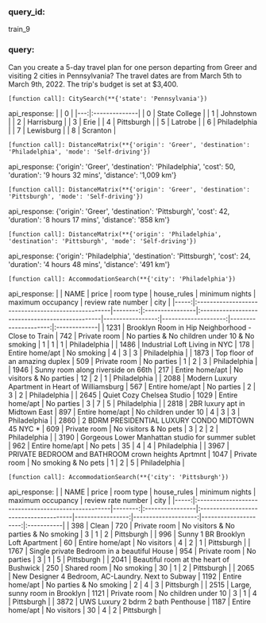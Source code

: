 ### query_id:
train_9
### query:
Can you create a 5-day travel plan for one person departing from Greer and visiting 2 cities in Pennsylvania? The travel dates are from March 5th to March 9th, 2022. The trip's budget is set at $3,400.



```
[function call]: CitySearch(**{'state': 'Pennsylvania'})
```
api_response:
|    | 0             |
|---:|:--------------|
|  0 | State College |
|  1 | Johnstown     |
|  2 | Harrisburg    |
|  3 | Erie          |
|  4 | Pittsburgh    |
|  5 | Latrobe       |
|  6 | Philadelphia  |
|  7 | Lewisburg     |
|  8 | Scranton      |



```
[function call]: DistanceMatrix(**{'origin': 'Greer', 'destination': 'Philadelphia', 'mode': 'Self-driving'})
```
api_response:
{'origin': 'Greer', 'destination': 'Philadelphia', 'cost': 50, 'duration': '9 hours 32 mins', 'distance': '1,009 km'}



```
[function call]: DistanceMatrix(**{'origin': 'Greer', 'destination': 'Pittsburgh', 'mode': 'Self-driving'})
```
api_response:
{'origin': 'Greer', 'destination': 'Pittsburgh', 'cost': 42, 'duration': '8 hours 17 mins', 'distance': '858 km'}



```
[function call]: DistanceMatrix(**{'origin': 'Philadelphia', 'destination': 'Pittsburgh', 'mode': 'Self-driving'})
```
api_response:
{'origin': 'Philadelphia', 'destination': 'Pittsburgh', 'cost': 24, 'duration': '4 hours 48 mins', 'distance': '491 km'}



```
[function call]: AccommodationSearch(**{'city': 'Philadelphia'})
```
api_response:
|      | NAME                                               |   price | room type       | house_rules                                    |   minimum nights |   maximum occupancy |   review rate number | city         |
|-----:|:---------------------------------------------------|--------:|:----------------|:-----------------------------------------------|-----------------:|--------------------:|---------------------:|:-------------|
| 1231 | Brooklyn Room in Hip Neighborhood - Close to Train |     742 | Private room    | No parties & No children under 10 & No smoking |                1 |                   1 |                    1 | Philadelphia |
| 1486 | Industrial Loft Living in NYC                      |     178 | Entire home/apt | No smoking                                     |                4 |                   3 |                    3 | Philadelphia |
| 1873 | Top floor of an amazing duplex                     |     509 | Private room    | No parties                                     |                1 |                   2 |                    3 | Philadelphia |
| 1946 | Sunny room along riverside on 66th                 |     217 | Entire home/apt | No visitors & No parties                       |               12 |                   2 |                    1 | Philadelphia |
| 2088 | Modern Luxury Apartment in Heart of Williamsburg   |     567 | Entire home/apt | No parties                                     |                2 |                   3 |                    2 | Philadelphia |
| 2645 | Quiet Cozy Chelsea Studio                          |    1029 | Entire home/apt | No parties                                     |                3 |                   7 |                    5 | Philadelphia |
| 2818 | 2BR luxury apt in Midtown East                     |     897 | Entire home/apt | No children under 10                           |                4 |                   3 |                    3 | Philadelphia |
| 2860 | 2 BDRM PRESIDENTIAL LUXURY CONDO MIDTOWN 45  NYC * |     609 | Private room    | No visitors & No pets                          |                3 |                   2 |                    2 | Philadelphia |
| 3190 | Gorgeous Lower Manhattan studio for summer sublet  |     962 | Entire home/apt | No pets                                        |               35 |                   4 |                    4 | Philadelphia |
| 3967 | PRIVATE BEDROOM and BATHROOM crown heights Aprtmnt |    1047 | Private room    | No smoking & No pets                           |                1 |                   2 |                    5 | Philadelphia |



```
[function call]: AccommodationSearch(**{'city': 'Pittsburgh'})
```
api_response:
|      | NAME                                               |   price | room type       | house_rules                           |   minimum nights |   maximum occupancy |   review rate number | city       |
|-----:|:---------------------------------------------------|--------:|:----------------|:--------------------------------------|-----------------:|--------------------:|---------------------:|:-----------|
|  398 | Clean                                              |     720 | Private room    | No visitors & No parties & No smoking |                3 |                   1 |                    2 | Pittsburgh |
|  996 | Sunny 1 BR Brooklyn Loft Apartment                 |      60 | Entire home/apt | No visitors                           |                4 |                   2 |                    1 | Pittsburgh |
| 1767 | Single private Bedroom in a beautiful House        |     954 | Private room    | No parties                            |                3 |                   1 |                    5 | Pittsburgh |
| 2041 | Beautiful room at the heart of Bushwick            |     250 | Shared room     | No smoking                            |               30 |                   1 |                    2 | Pittsburgh |
| 2065 | New Designer 4 Bedroom, AC-Laundry. Next to Subway |    1192 | Entire home/apt | No parties & No smoking               |                2 |                   4 |                    3 | Pittsburgh |
| 2515 | Large, sunny room in Brooklyn                      |    1121 | Private room    | No children under 10                  |                3 |                   1 |                    4 | Pittsburgh |
| 3872 | UWS Luxury 2 bdrm 2 bath Penthouse                 |    1187 | Entire home/apt | No visitors                           |               30 |                   4 |                    2 | Pittsburgh |

